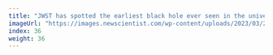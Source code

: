 ```yaml
---
title: "JWST has spotted the earliest black hole ever seen in the universe"
imageUrl: "https://images.newscientist.com/wp-content/uploads/2023/03/28153055/SEI_149526443.jpg?width=600"
index: 36
weight: 36
---
```

